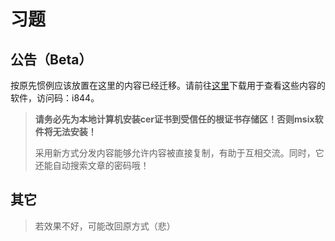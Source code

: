 # 习题

## 公告（Beta）

按原先惯例应该放置在这里的内容已经迁移。请前往<a href="https://115.com/s/sw6ilfl3nsz?password=i844&#
BGStation" target="_blank">这里</a>下载用于查看这些内容的软件，访问码：i844。

> **请务必先为本地计算机安装cer证书到受信任的根证书存储区！否则msix软件将无法安装！**
>
> 采用新方式分发内容能够允许内容被直接复制，有助于互相交流。同时，它还能自动搜索文章的密码哦！

## 其它

> 若效果不好，可能改回原方式（悲）
